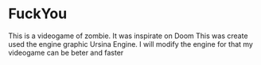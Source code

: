 # FuckYou
This is a videogame of zombie. It was inspirate on Doom
This was create used the engine graphic Ursina Engine. I will modify the engine for that my videogame can be beter and faster
